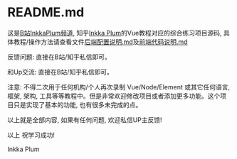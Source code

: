 # README.md

这是[B站InkkaPlum频道](https://space.bilibili.com/290859233), 知乎[Inkka Plum](https://www.zhihu.com/people/instead-opt)的Vue教程对应的综合练习项目源码, 具体教程/操作方法请查看文件[后端配置说明.md](后端配置说明.md)及[前端代码说明.md](前端代码说明.md)

反馈问题: 直接在B站/知乎私信即可。

和Up交流: 直接在B站/知乎私信即可。

注意: 不得二次用于任何机构/个人再次录制 Vue/Node/Element 或其它任何语言, 框架, 架构, 工具等等教程中。但是非常欢迎修改项目或者添加更多功能。这个项目只是实现了基本的功能, 也有很多未完成的点。

以上就是全部内容, 如果有任何问题, 欢迎私信UP主反馈!

以上 祝学习成功!

Inkka Plum
